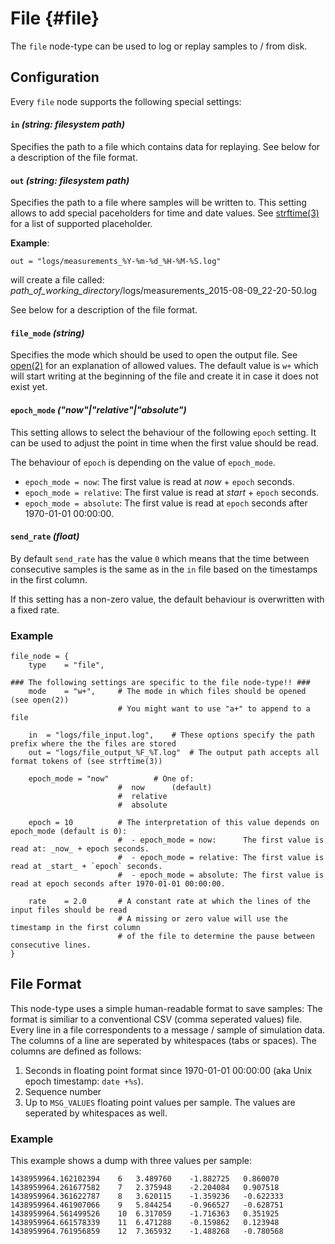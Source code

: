 # File {#file}

The `file` node-type can be used to log or replay samples to / from disk.

## Configuration

Every `file` node supports the following special settings:

#### `in` *(string: filesystem path)*

Specifies the path to a file which contains data for replaying.
See below for a description of the file format.

#### `out` *(string: filesystem path)*

Specifies the path to a file where samples will be written to.
This setting allows to add special paceholders for time and date values.
See [strftime(3)](http://man7.org/linux/man-pages/man3/strftime.3.html) for a list of supported placeholder.

**Example**:

    out = "logs/measurements_%Y-%m-%d_%H-%M-%S.log"

will create a file called: *path_of_working_directory*/logs/measurements_2015-08-09_22-20-50.log

See below for a description of the file format.

#### `file_mode` *(string)*

Specifies the mode which should be used to open the output file.
See [open(2)](http://man7.org/linux/man-pages/man2/open.2.html) for an explanation of allowed values.
The default value is `w+` which will start writing at the beginning of the file and create it in case it does not exist yet.

#### `epoch_mode` *("now"|"relative"|"absolute")*

This setting allows to select the behaviour of the following `epoch` setting.
It can be used to adjust the point in time when the first value should be read.

The behaviour of `epoch` is depending on the value of `epoch_mode`.

 - `epoch_mode = now`: The first value is read at *now* + `epoch` seconds.
 - `epoch_mode = relative`: The first value is read at *start* + `epoch` seconds.
 - `epoch_mode = absolute`: The first value is read at `epoch` seconds after 1970-01-01 00:00:00.

#### `send_rate` *(float)*

By default `send_rate` has the value `0` which means that the time between consecutive samples is the same as in the `in` file based on the timestamps in the first column. 

If this setting has a non-zero value, the default behaviour is overwritten with a fixed rate.

### Example

	file_node = {
		type	= "file",
		
	### The following settings are specific to the file node-type!! ###
		mode	= "w+",		# The mode in which files should be opened (see open(2))
							# You might want to use "a+" to append to a file
		
		in	= "logs/file_input.log",	# These options specify the path prefix where the the files are stored
		out	= "logs/file_output_%F_%T.log"	# The output path accepts all format tokens of (see strftime(3))

		epoch_mode = "now"			# One of:
							#  now 		(default)
							#  relative
							#  absolute

		epoch = 10			# The interpretation of this value depends on epoch_mode (default is 0):
							#  - epoch_mode = now:      The first value is read at: _now_ + epoch seconds.
							#  - epoch_mode = relative: The first value is read at _start_ + `epoch` seconds.
							#  - epoch_mode = absolute: The first value is read at epoch seconds after 1970-01-01 00:00:00.
		
		rate	= 2.0		# A constant rate at which the lines of the input files should be read
							# A missing or zero value will use the timestamp in the first column
							# of the file to determine the pause between consecutive lines.
	}

## File Format

This node-type uses a simple human-readable format to save samples:
The format is similiar to a conventional CSV (comma seperated values) file.
Every line in a file correspondents to a message / sample of simulation data.
The columns of a line are seperated by whitespaces (tabs or spaces).
The columns are defined as follows:

 1. Seconds in floating point format since 1970-01-01 00:00:00 (aka Unix epoch timestamp: `date +%s`).
 2. Sequence number
 3. Up to `MSG_VALUES` floating point values per sample. The values are seperated by whitespaces as well.

### Example

This example shows a dump with three values per sample:

    1438959964.162102394	6	3.489760	-1.882725	0.860070
    1438959964.261677582	7	2.375948	-2.204084	0.907518
    1438959964.361622787	8	3.620115	-1.359236	-0.622333
    1438959964.461907066	9	5.844254	-0.966527	-0.628751
    1438959964.561499526	10	6.317059	-1.716363	0.351925
    1438959964.661578339	11	6.471288	-0.159862	0.123948
    1438959964.761956859	12	7.365932	-1.488268	-0.780568
